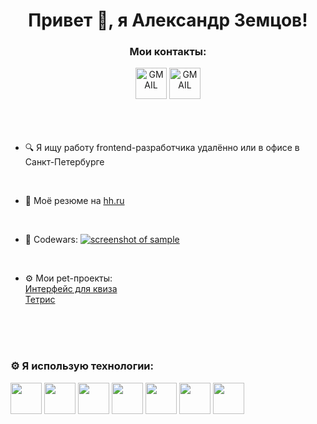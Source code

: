 <h1 align="center">Привет 👋, я Александр Земцов!</h1>

<div align="center">
  <h3>Мои контакты:</h3>
  <a href="mailto:a.zemcov@gmail.com"
    ><img
      src="https://upload.wikimedia.org/wikipedia/commons/7/7e/Gmail_icon_%282020%29.svg"
      alt="GMAIL"
      height="50px"
  /></a>
    <a href="https://t.me/a_zemcov"
    ><img
      src="https://upload.wikimedia.org/wikipedia/commons/8/83/Telegram_2019_Logo.svg"
      alt="GMAIL"
      height="50px"
  /></a>
</div>
<br />
<br />
<br />

- 🔍 Я ищу работу frontend-разработчика удалённо или в офисе в Санкт-Петербурге
<br />

- 📝 Моё резюме на [hh.ru](https://spb.hh.ru/resume/f3b7f8bdff0d9449eb0039ed1f755871634e48)
<br />

- 🚀 Codewars: [![screenshot of sample](https://www.codewars.com/users/azemcov/badges/micro)](https://www.codewars.com/users/azemcov)
<br />

- ⚙️ Мои pet-проекты:<br />
[Интерфейс для квиза](https://github.com/azemcov/-REACT-quiz_Svoya_Igra)<br />
[Тетрис](https://github.com/azemcov/-REACT-TETRIS)
<br />
<br />
<br />

### ⚙️ Я использую технологии:

<a href="https://developer.mozilla.org/en-US/docs/Web/JavaScript"><img src="https://upload.wikimedia.org/wikipedia/commons/6/6a/JavaScript-logo.png" height="50px"></img></a>
<a href="https://www.typescriptlang.org/"> <img src="https://upload.wikimedia.org/wikipedia/commons/4/4c/Typescript_logo_2020.svg" height="50px"></img></a>
<a href="https://react.dev/"> <img src="https://upload.wikimedia.org/wikipedia/commons/a/a7/React-icon.svg" height="50px"></img></a>
<a href="https://html.spec.whatwg.org/multipage/"> <img src="https://upload.wikimedia.org/wikipedia/commons/3/38/HTML5_Badge.svg" height="50px"></img></a>
<a href="https://www.w3.org/Style/CSS/Overview.en.html"> <img src="https://upload.wikimedia.org/wikipedia/commons/6/62/CSS3_logo.svg" height="50px"></img></a>
<a href="https://getbootstrap.com/"> <img src="https://upload.wikimedia.org/wikipedia/commons/b/b2/Bootstrap_logo.svg" height="50px"></img></a>
<a href="https://v2.vitejs.dev/"> <img src="https://upload.wikimedia.org/wikipedia/commons/f/f1/Vitejs-logo.svg" height="50px"></img></a>
